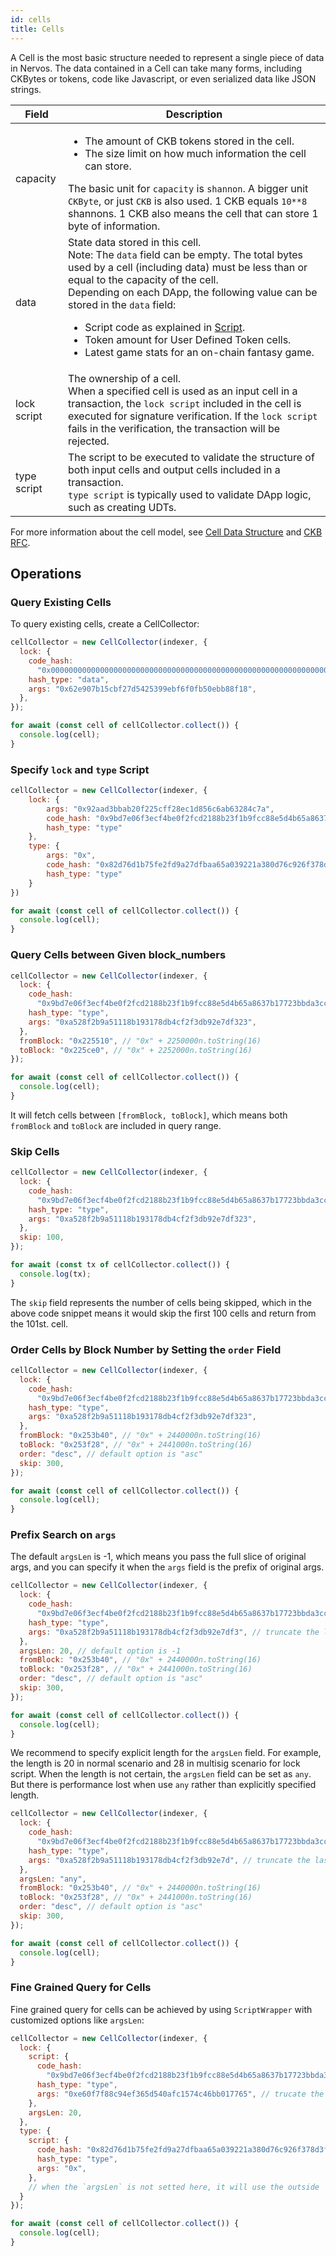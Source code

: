 ```yaml
---
id: cells
title: Cells
---
```

A Cell is the most basic structure needed to represent a single piece of data in Nervos. The data contained in a Cell can take many forms, including CKBytes or tokens, code like Javascript, or even serialized data like JSON strings. 

| Field       | Description                                                  |
| ----------- | ------------------------------------------------------------ |
| capacity    | <ul><li>The amount of CKB tokens stored in the cell. </li><li>The size limit on how much information the cell can store.</li></ul>The basic unit for `capacity` is `shannon`. A bigger unit `CKByte`, or just `CKB` is also used. 1 CKB equals `10**8` shannons. 1 CKB also means the cell that can store 1 byte of information. |
| data        | State data stored in this cell.<br/>Note: The `data` field can be empty. The total bytes used by a cell (including data) must be less than or equal to the capacity of the cell. <br/>Depending on each DApp, the following value can be stored in the `data` field:<ul><li>Script code as explained in [Script](https://docs.nervos.org/docs/reference/script). </li><li>Token amount for User Defined Token cells.</li><li>Latest game stats for an on-chain fantasy game.</li></ul> |
| lock script | The ownership of a cell.<br/>When a specified cell is used as an input cell in a transaction, the `lock script` included in the cell is executed for signature verification. If the `lock script` fails in the verification, the transaction will be rejected. |
| type script | The script to be executed to validate the structure of both input cells and output cells included in a transaction.<br/>`type script` is typically used to validate DApp logic, such as creating UDTs. |

For more information about the cell model, see [Cell Data Structure](https://docs.nervos.org/docs/reference/cell) and [CKB RFC](https://github.com/nervosnetwork/rfcs/blob/master/rfcs/0002-ckb/0002-ckb.md#42-cell).

## Operations

### Query Existing Cells

To query existing cells, create a CellCollector:

```javascript
cellCollector = new CellCollector(indexer, {
  lock: {
    code_hash:
      "0x0000000000000000000000000000000000000000000000000000000000000000",
    hash_type: "data",
    args: "0x62e907b15cbf27d5425399ebf6f0fb50ebb88f18",
  },
});

for await (const cell of cellCollector.collect()) {
  console.log(cell);
}
```

### Specify `lock` and `type` Script

```javascript
cellCollector = new CellCollector(indexer, {
    lock: {
        args: "0x92aad3bbab20f225cff28ec1d856c6ab63284c7a",
        code_hash: "0x9bd7e06f3ecf4be0f2fcd2188b23f1b9fcc88e5d4b65a8637b17723bbda3cce8",
        hash_type: "type"
    },
    type: {
        args: "0x",
        code_hash: "0x82d76d1b75fe2fd9a27dfbaa65a039221a380d76c926f378d3f81cf3e7e13f2e",
        hash_type: "type"
    }
})

for await (const cell of cellCollector.collect()) {
  console.log(cell);
}
```

### Query Cells between Given block_numbers

```javascript
cellCollector = new CellCollector(indexer, {
  lock: {
    code_hash: 
      "0x9bd7e06f3ecf4be0f2fcd2188b23f1b9fcc88e5d4b65a8637b17723bbda3cce8",
    hash_type: "type",
    args: "0xa528f2b9a51118b193178db4cf2f3db92e7df323",
  },
  fromBlock: "0x225510", // "0x" + 2250000n.toString(16)
  toBlock: "0x225ce0", // "0x" + 2252000n.toString(16)
});

for await (const cell of cellCollector.collect()) {
  console.log(cell);
}
```

It will fetch cells between `[fromBlock, toBlock]`, which means both `fromBlock` and `toBlock` are included in query range.

### Skip Cells

```javascript
cellCollector = new CellCollector(indexer, {
  lock: {
    code_hash: 
      "0x9bd7e06f3ecf4be0f2fcd2188b23f1b9fcc88e5d4b65a8637b17723bbda3cce8",
    hash_type: "type",
    args: "0xa528f2b9a51118b193178db4cf2f3db92e7df323",
  },
  skip: 100,
});

for await (const tx of cellCollector.collect()) {
  console.log(tx);
}
```

The `skip` field represents the number of cells being skipped, which in the above code snippet means it would skip the first 100 cells and return from the 101st. cell.

### Order Cells by Block Number by Setting the `order` Field

```javascript
cellCollector = new CellCollector(indexer, {
  lock: {
    code_hash: 
      "0x9bd7e06f3ecf4be0f2fcd2188b23f1b9fcc88e5d4b65a8637b17723bbda3cce8",
    hash_type: "type",
    args: "0xa528f2b9a51118b193178db4cf2f3db92e7df323",
  },
  fromBlock: "0x253b40", // "0x" + 2440000n.toString(16)
  toBlock: "0x253f28", // "0x" + 2441000n.toString(16)
  order: "desc", // default option is "asc"
  skip: 300,
});

for await (const cell of cellCollector.collect()) {
  console.log(cell);
}
```

### Prefix Search on `args`

The default `argsLen` is -1, which means you pass the full slice of original args, and you can specify it when the `args` field is the prefix of original args.

```javascript
cellCollector = new CellCollector(indexer, {
  lock: {
    code_hash: 
      "0x9bd7e06f3ecf4be0f2fcd2188b23f1b9fcc88e5d4b65a8637b17723bbda3cce8",
    hash_type: "type",
    args: "0xa528f2b9a51118b193178db4cf2f3db92e7df3", // truncate the last byte of orignal args: 0xa528f2b9a51118b193178db4cf2f3db92e7df323
  },
  argsLen: 20, // default option is -1
  fromBlock: "0x253b40", // "0x" + 2440000n.toString(16)
  toBlock: "0x253f28", // "0x" + 2441000n.toString(16)
  order: "desc", // default option is "asc"
  skip: 300,
});

for await (const cell of cellCollector.collect()) {
  console.log(cell);
}
```

We recommend to specify explicit length for the `argsLen` field. For example, the length is 20 in normal scenario and 28 in multisig scenario for lock script.  When the length is not certain, the `argsLen` field can be set as `any`. But there is performance lost when use `any` rather than explicitly specified length.

```javascript
cellCollector = new CellCollector(indexer, {
  lock: {
    code_hash: 
      "0x9bd7e06f3ecf4be0f2fcd2188b23f1b9fcc88e5d4b65a8637b17723bbda3cce8",
    hash_type: "type",
    args: "0xa528f2b9a51118b193178db4cf2f3db92e7d", // truncate the last two bytes of original args: 0xa528f2b9a51118b193178db4cf2f3db92e7df323
  },
  argsLen: "any",
  fromBlock: "0x253b40", // "0x" + 2440000n.toString(16)
  toBlock: "0x253f28", // "0x" + 2441000n.toString(16)
  order: "desc", // default option is "asc"
  skip: 300,
});

for await (const cell of cellCollector.collect()) {
  console.log(cell);
}
```

### Fine Grained Query for Cells

Fine grained query for cells can be achieved by using `ScriptWrapper` with customized options like `argsLen`:

```javascript
cellCollector = new CellCollector(indexer, {
  lock: {
    script: {
      code_hash: 
        "0x9bd7e06f3ecf4be0f2fcd2188b23f1b9fcc88e5d4b65a8637b17723bbda3cce8",
      hash_type: "type",
      args: "0xe60f7f88c94ef365d540afc1574c46bb017765", // trucate the last byte of original args: 0xe60f7f88c94ef365d540afc1574c46bb017765a2
    },
    argsLen: 20, 
  },
  type: {
    script: {
      code_hash: "0x82d76d1b75fe2fd9a27dfbaa65a039221a380d76c926f378d3f81cf3e7e13f2e",
      hash_type: "type",
      args: "0x",
    },
    // when the `argsLen` is not setted here, it will use the outside `argsLen` config, which in this case is -1 by default
  }
});

for await (const cell of cellCollector.collect()) {
  console.log(cell);
}
```

### 

